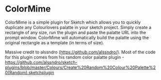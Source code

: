 ColorMime
=========
ColorMime is a simple plugin for Sketch which allows you to quickly duplicate any Colourlovers palatte in your sketch project.  Simply create a rectangle of any size, run the plugin and paste the palatte URL into the prompt window.  ColorMime will automatically build the palatte using the original rectangle as a template (in terms of size).

Massive credit to alssndro (https://github.com/alssndro/).  Most of the code for this plugin comes from his random color palatte plugin - 
https://github.com/alssndro/sketch-plugins/blob/master/Colours/Create%20Random%20Colour%20Palette%20(Random).sketchplugin
